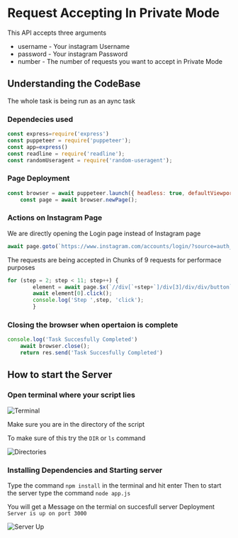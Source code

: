 # Request Accepting In Private Mode

This API accepts three arguments
* username - Your instagram Username
* password - Your instagram Password
* number - The number of requests you want to accept in Private Mode

## Understanding the CodeBase

The whole task is being run as an aync task
 
### Dependecies used

```javascript
const express=require('express')
const puppeteer = require('puppeteer');
const app=express()
const readline = require('readline');
const randomUseragent = require('random-useragent');
```

### Page Deployment 

```javascript
const browser = await puppeteer.launch({ headless: true, defaultViewport: null, args: ['--no-sandbox', '--disable-setuid-sandbox','--start-maximized'] });
    const page = await browser.newPage();
```

### Actions on Instagram Page

We are directly opening the Login page instead of Instagram page
```javascript
await page.goto(`https://www.instagram.com/accounts/login/?source=auth_switcher`, { waitUntil: 'networkidle0' });
```

The requests are being accepted in Chunks of 9 requests for performace purposes
```javascript
for (step = 2; step < 11; step++) {
        element = await page.$x(`//div[`+step+`]/div[3]/div/div/button`);
        await element[0].click();
        console.log('Step ',step, 'click');
        }

``` 

### Closing the browser when opertaion is complete

```javascript
console.log('Task Succesfully Completed')
    await browser.close();
    return res.send('Task Succesfully Completed')
```

## How to start the Server

### Open terminal where your script lies

![Terminal](https://drive.google.com/open?id=1-8LKk3WidT7YpIZrjcHbkLO7zh3Ldk3S)

Make sure you are in the directory of the script

To make sure of this try the `DIR` or `ls` command

![Directories](https://drive.google.com/open?id=1IeIVxgNKcmwzc8YiFEi7Cbd6en-YK0Ic)

### Installing Dependencies and Starting server

Type the command `npm install` in the terminal and hit enter
Then to start the server type the command `node app.js`

You will get a Message on the termial on succesfull server Deployment
`Server is up on port 3000`

![Server Up](https://drive.google.com/open?id=19680PoGPWyVSbj0wkDv1lcpZA0iHfPKZ)
